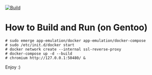 [![Build](https://github.com/gentoo-ev/distrowatch.gentoo-ev.org/actions/workflows/build.yml/badge.svg)](https://github.com/gentoo-ev/distrowatch.gentoo-ev.org/actions/workflows/build.yml)


# How to Build and Run (on Gentoo)

```console
# sudo emerge app-emulation/docker app-emulation/docker-compose
# sudo /etc/init.d/docker start
# docker network create --internal ssl-reverse-proxy
# docker-compose up -d --build
# chromium http://127.0.0.1:50480/ &
```

Enjoy :)
